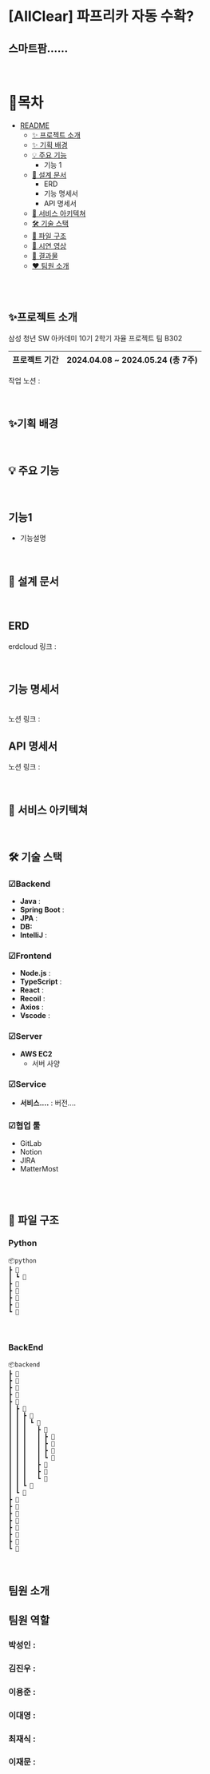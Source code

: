 
#  [AllClear] 파프리카 자동 수확?



## 스마트팜......
<br>


# 📖목차 
- [README](#readme)
	- [✨ 프로젝트 소개](#-프로젝트-소개)
	- [✨ 기획 배경](#-기획-배경)
	- [💡 주요 기능](#-주요-기능)
		- 기능 1
	- [📝 설계 문서](#-설계-문서)
	    - ERD
	    - 기능 명세서
        - API 명세서
	- [🚧 서비스 아키텍쳐](#-서비스-아키텍쳐)
	- [🛠 기술 스택](#-기술-스택)
	- [📂 파일 구조](#-파일-구조)
    - [🎥 시연 영상](#-시연-영상)
	- [💾 결과물](#-결과물)
    - [❤ 팀원 소개](#-팀원-소개)

<br>
<br>

## ✨프로젝트 소개
삼성 청년 SW 아카데미 10기 2학기 자율 프로젝트 팀 B302

| 프로젝트 기간 | 2024.04.08 ~ 2024.05.24 (총 7주) |
| --- | --- |

작업 노션 : 

<br>

## ✨기획 배경


<br>

## 💡 주요 기능


<br>

## 기능1

- 기능설명

<br>

## 📝 설계 문서

<br>

## ERD

erdcloud 링크 : 

<br>

## 기능 명세서

<br>
노션 링크 : 

<br>

## API 명세서
노션 링크 : 




<br>

## 🚧 서비스 아키텍쳐


<br>

## 🛠 기술 스택


### ☑Backend

- **Java** : 
- **Spring Boot** : 
- **JPA** : 
- **DB:** 
- **IntelliJ** : 

### ☑Frontend

- **Node.js** : 
- **TypeScript** : 
- **React** : 
- **Recoil** : 
- **Axios** : 
- **Vscode** : 

### ☑Server

- **AWS EC2**
    - 서버 사양

### ☑Service

- **서비스....** : 버전....

### ☑협업 툴

- GitLab
- Notion
- JIRA
- MatterMost

<br>
<br>

## 📂 파일 구조

### Python
```
📦python
┣ 📂
┃ ┗ 📜
┣ 📂
┣ 📜
┣ 📜
┣ 📜
┗ 📜
```
<br>

### BackEnd
```
📦backend
┣ 📂
┣ 📂
┣ 📂
┣ 📂
┣ 📂
┃ ┣ 📂
┃ ┃ ┣ 📂
┃ ┃ ┃ ┗ 📂
┃ ┃ ┃   ┣ 📂
┃ ┃ ┃   ┃ ┣ 📂
┃ ┃ ┃   ┃ ┣ 📂
┃ ┃ ┃   ┃ ┣ 📂
┃ ┃ ┃   ┃ ┗ 📂
┃ ┃ ┃   ┣ 📂
┃ ┃ ┃   ┣ 📂
┃ ┃ ┃   ┗ 📜
┃ ┃ ┗ 📂
┃ ┗ 📂
┣ 📜
┣ 📜
┣ 📜
┣ 📜
┣ 📜
┣ 📜
┣ 📜
┗ 📜
```
<br>

## 팀원 소개


## 팀원 역할
### 박성인 : 
### 김진우 : 
### 이용준 : 
### 이대영 : 
### 최재식 : 
### 이재문 : 
